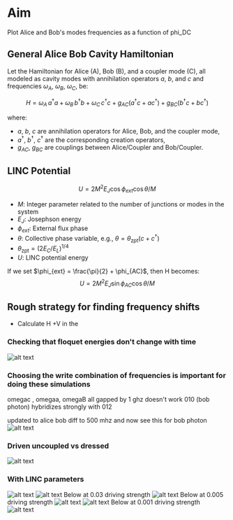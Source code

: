 # Aim 
Plot Alice and Bob's modes frequencies as a function of phi_DC


## General Alice Bob Cavity Hamiltonian

Let the Hamiltonian for Alice (A), Bob (B), and a coupler mode (C), all modeled as cavity modes with annihilation operators $a$, $b$, and $c$ and frequencies $\omega_A$, $\omega_B$, $\omega_C$, be:

$$
H = \omega_A\, a^\dagger a + \omega_B\, b^\dagger b + \omega_C\, c^\dagger c  + g_{AC} (a^\dagger c + a c^\dagger) + g_{BC} (b^\dagger c + b c^\dagger)
$$

where:
- $a$, $b$, $c$ are annihilation operators for Alice, Bob, and the coupler mode,
- $a^\dagger$, $b^\dagger$, $c^\dagger$ are the corresponding creation operators,
- $g_{AC}$, $g_{BC}$ are couplings between Alice/Coupler and Bob/Coupler.

## LINC Potential 
$$U = 2M^2E_J \cos{\phi_{ext}}\cos{\theta/M}$$
- $M$: Integer parameter related to the number of junctions or modes in the system  
- $E_J$: Josephson energy  
- $\phi_{ext}$: External flux phase  
- $\theta$: Collective phase variable, e.g., $\theta = \theta_{\mathrm{zpt}} (c + c^\dagger)$  
- $\theta_{\mathrm{zpt}} = (2E_C/E_L)^{1/4}$
- $U$: LINC potential energy

If we set $\phi_{ext} = \frac{\pi}{2} + \phi_{AC}$, then H becomes:
$$
U = 2M^2E_J \sin{\phi_{AC}}\cos{\theta/M}
$$

## Rough strategy for finding frequency shifts 
- Calculate H +V in the 


### Checking that floquet energies don't change with time 
![alt text](image.png)


### Choosing the write combination of frequencies is important for doing these simulations
omegac , omegaa, omegaB all gapped by 1 ghz doesn't work 
010 (bob photon) hybridizes strongly with 012

updated to alice bob diff to 500 mhz and now see this for bob photon 
![alt text](image-1.png)

### Driven uncoupled vs dressed 
![alt text](image-2.png)

### With LINC parameters
![alt text](image-3.png)
![alt text](image-4.png)
Below at 0.03 driving strength 
![alt text](image-5.png)
Below at 0.005 driving strength
![alt text](image-7.png)
![alt text](image-6.png)
Below at 0.001 driving strength 
![alt text](image-8.png)